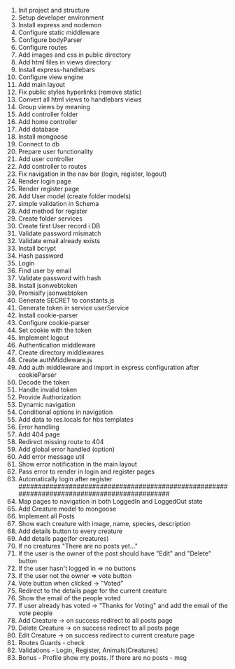 1. Init project and structure
2. Setup developer environment
3. Install express and nodemon
4. Configure static middleware
5. Configure bodyParser
6. Configure routes
7. Add images and css in public directory
8. Add html files in views directory
9. Install express-handlebars
10. Configure view engine
11. Add main layout
12. Fix public styles hyperlinks (remove static)
13. Convert all html views to handlebars views
14. Group views by meaning
15. Add controller folder
16. Add home controller
17. Add database
18. Install mongoose
19. Connect to db
20. Prepare user functionality
21. Add user controller
22. Add controller to routes
23. Fix navigation in the nav bar (login, register, logout)
24. Render login page
25. Render register page
26. Add User model (create folder models)
27. simple validation in Schema
28. Add method for register
29. Create folder services
30. Create first User record i DB
31. Validate password mismatch
32. Validate email already exists
33. Install bcrypt
34. Hash password
35. Login
36. Find user by email
37. Validate password with hash
38. Install jsonwebtoken
39. Promisify jsonwebtoken
40. Generate SECRET to constants.js
41. Generate token in service userService
42. Install cookie-parser
43. Configure cookie-parser
44. Set cookie with the token
45. Implement logout
46. Authentication middleware
47. Create directory middlewares
48. Create authMiddleware.js
49. Add auth middleware and import in express configuration after cookieParser
50. Decode the token
51. Handle invalid token
52. Provide Authorization
53. Dynamic navigation
54. Conditional options in navigation
55. Add data to res.locals for hbs templates
56. Error handling
57. Add 404 page
58. Redirect missing route to 404
59. Add global error handled (option)
60. Add error message util
61. Show error notification in the main layout
62. Pass error to render in login and register pages
63. Automatically login after register
#############################################################################################
64. Map pages to navigation in both LoggedIn and LoggedOut state
65. Add Creature model to mongoose
66. Implement all Posts
67. Show each creature with image, name, species, description
68. Add details button to every creature
69. Add details page(for creatures)
70. If no creatures "There are no posts yet..."
71. If the user is the owner of the post should have "Edit" and "Delete" button
72. If the user hasn't logged in => no buttons
73. If the user not the owner => vote button
74. Vote button when clicked -> "Voted"
75. Redirect to the details page for the current creature
76. Show the email of the people voted
77. If user already has voted -> "Thanks for Voting" and add the email of the vote people
78. Add Creature -> on success redirect to all posts page
79. Delete Creature -> on success redirect to all posts page
80. Edit Creature -> on success redirect to current creature page
81. Routes Guards - check
82. Validations - Login, Register, Animals(Creatures)
83. Bonus - Profile show my posts. If there are no posts - msg
